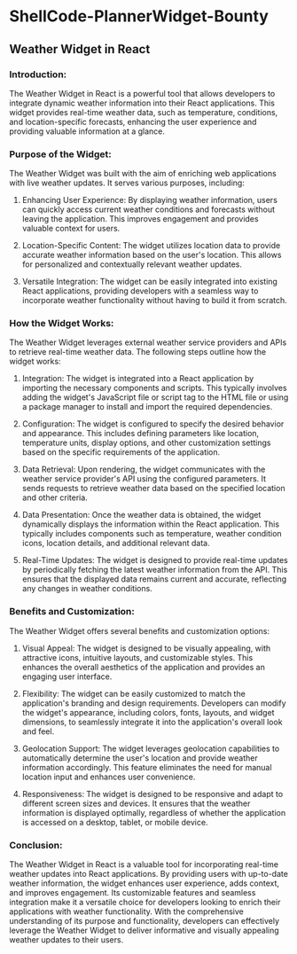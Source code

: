 # ShellCode-PlannerWidget-Bounty

## Weather Widget in React

### Introduction:
The Weather Widget in React is a powerful tool that allows developers to integrate dynamic weather information into their React applications. This widget provides real-time weather data, such as temperature, conditions, and location-specific forecasts, enhancing the user experience and providing valuable information at a glance.

### Purpose of the Widget:
The Weather Widget was built with the aim of enriching web applications with live weather updates. It serves various purposes, including:

1. Enhancing User Experience: By displaying weather information, users can quickly access current weather conditions and forecasts without leaving the application. This improves engagement and provides valuable context for users.

2. Location-Specific Content: The widget utilizes location data to provide accurate weather information based on the user's location. This allows for personalized and contextually relevant weather updates.

3. Versatile Integration: The widget can be easily integrated into existing React applications, providing developers with a seamless way to incorporate weather functionality without having to build it from scratch.

### How the Widget Works:
The Weather Widget leverages external weather service providers and APIs to retrieve real-time weather data. The following steps outline how the widget works:

1. Integration: The widget is integrated into a React application by importing the necessary components and scripts. This typically involves adding the widget's JavaScript file or script tag to the HTML file or using a package manager to install and import the required dependencies.

2. Configuration: The widget is configured to specify the desired behavior and appearance. This includes defining parameters like location, temperature units, display options, and other customization settings based on the specific requirements of the application.

3. Data Retrieval: Upon rendering, the widget communicates with the weather service provider's API using the configured parameters. It sends requests to retrieve weather data based on the specified location and other criteria.

4. Data Presentation: Once the weather data is obtained, the widget dynamically displays the information within the React application. This typically includes components such as temperature, weather condition icons, location details, and additional relevant data.

5. Real-Time Updates: The widget is designed to provide real-time updates by periodically fetching the latest weather information from the API. This ensures that the displayed data remains current and accurate, reflecting any changes in weather conditions.

### Benefits and Customization:
The Weather Widget offers several benefits and customization options:

1. Visual Appeal: The widget is designed to be visually appealing, with attractive icons, intuitive layouts, and customizable styles. This enhances the overall aesthetics of the application and provides an engaging user interface.

2. Flexibility: The widget can be easily customized to match the application's branding and design requirements. Developers can modify the widget's appearance, including colors, fonts, layouts, and widget dimensions, to seamlessly integrate it into the application's overall look and feel.

3. Geolocation Support: The widget leverages geolocation capabilities to automatically determine the user's location and provide weather information accordingly. This feature eliminates the need for manual location input and enhances user convenience.

4. Responsiveness: The widget is designed to be responsive and adapt to different screen sizes and devices. It ensures that the weather information is displayed optimally, regardless of whether the application is accessed on a desktop, tablet, or mobile device.

### Conclusion:
The Weather Widget in React is a valuable tool for incorporating real-time weather updates into React applications. By providing users with up-to-date weather information, the widget enhances user experience, adds context, and improves engagement. Its customizable features and seamless integration make it a versatile choice for developers looking to enrich their applications with weather functionality. With the comprehensive understanding of its purpose and functionality, developers can effectively leverage the Weather Widget to deliver informative and visually appealing weather updates to their users.
